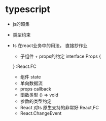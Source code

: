 # typescript
- js的超集
- 类型约束
- ts 在react业务中的用法， 直接抄作业
  - 子组件 + props的约定
  interface Props {

  }
  :React.FC<Props>
  - 组件 state 
  - 单向数据流
  - props callback
  - 函数类型 () => void
  - 参数的类型约定
  - React 对ts 原生支持的非常好
    React,FC
  - React.ChangeEvent<HTMLInputElement>